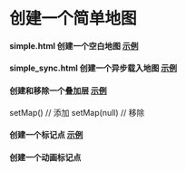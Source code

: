 创建一个简单地图
===

#### simple.html 创建一个空白地图 [示例](http://jsbin.com/tuzuku/1/)

#### simple_sync.html 创建一个异步载入地图 [示例](http://jsbin.com/cuvira/1/)

#### 创建和移除一个叠加层  [示例](http://jsbin.com/putuqa/1/)
  
  setMap()      // 添加
  setMap(null)  // 移除

#### 创建一个标记点 [示例](http://jsbin.com/sisubi/1/)
  
#### 创建一个动画标记点 []()